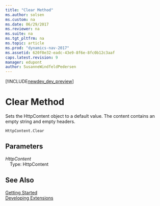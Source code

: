 ```yaml
---
title: "Clear Method"
ms.author: solsen
ms.custom: na
ms.date: 06/29/2017
ms.reviewer: na
ms.suite: na
ms.tgt_pltfrm: na
ms.topic: article
ms.prod: "dynamics-nav-2017"
ms.assetid: 620f0e32-eadc-43e9-8f6e-8fc0b12c3aaf
caps.latest.revision: 9
manager: edupont
author: SusanneWindfeldPedersen
---
```


[!INCLUDE[newdev_dev_preview](../includes/newdev_dev_preview.md)]

# Clear Method
Sets the HttpContent object to a default value. The content contains an empty string and empty headers.

```
HttpContent.Clear
```

## Parameters
*HttpContent*  
&emsp;Type: HttpContent

## See Also
[Getting Started](../devenv-get-started.md)  
[Developing Extensions](../devenv-dev-overview.md)
